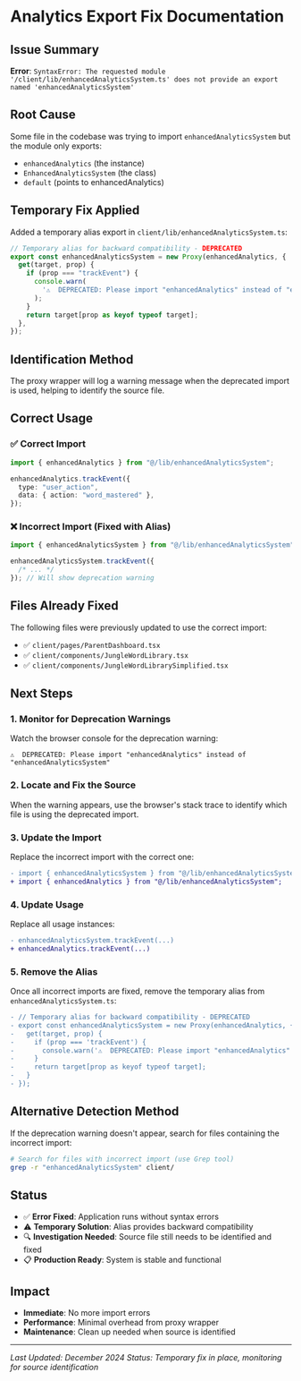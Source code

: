 # Analytics Export Fix Documentation

## Issue Summary

**Error**: `SyntaxError: The requested module '/client/lib/enhancedAnalyticsSystem.ts' does not provide an export named 'enhancedAnalyticsSystem'`

## Root Cause

Some file in the codebase was trying to import `enhancedAnalyticsSystem` but the module only exports:

- `enhancedAnalytics` (the instance)
- `EnhancedAnalyticsSystem` (the class)
- `default` (points to enhancedAnalytics)

## Temporary Fix Applied

Added a temporary alias export in `client/lib/enhancedAnalyticsSystem.ts`:

```typescript
// Temporary alias for backward compatibility - DEPRECATED
export const enhancedAnalyticsSystem = new Proxy(enhancedAnalytics, {
  get(target, prop) {
    if (prop === "trackEvent") {
      console.warn(
        '⚠️  DEPRECATED: Please import "enhancedAnalytics" instead of "enhancedAnalyticsSystem"',
      );
    }
    return target[prop as keyof typeof target];
  },
});
```

## Identification Method

The proxy wrapper will log a warning message when the deprecated import is used, helping to identify the source file.

## Correct Usage

### ✅ Correct Import

```typescript
import { enhancedAnalytics } from "@/lib/enhancedAnalyticsSystem";

enhancedAnalytics.trackEvent({
  type: "user_action",
  data: { action: "word_mastered" },
});
```

### ❌ Incorrect Import (Fixed with Alias)

```typescript
import { enhancedAnalyticsSystem } from "@/lib/enhancedAnalyticsSystem";

enhancedAnalyticsSystem.trackEvent({
  /* ... */
}); // Will show deprecation warning
```

## Files Already Fixed

The following files were previously updated to use the correct import:

- ✅ `client/pages/ParentDashboard.tsx`
- ✅ `client/components/JungleWordLibrary.tsx`
- ✅ `client/components/JungleWordLibrarySimplified.tsx`

## Next Steps

### 1. Monitor for Deprecation Warnings

Watch the browser console for the deprecation warning:

```
⚠️  DEPRECATED: Please import "enhancedAnalytics" instead of "enhancedAnalyticsSystem"
```

### 2. Locate and Fix the Source

When the warning appears, use the browser's stack trace to identify which file is using the deprecated import.

### 3. Update the Import

Replace the incorrect import with the correct one:

```diff
- import { enhancedAnalyticsSystem } from "@/lib/enhancedAnalyticsSystem";
+ import { enhancedAnalytics } from "@/lib/enhancedAnalyticsSystem";
```

### 4. Update Usage

Replace all usage instances:

```diff
- enhancedAnalyticsSystem.trackEvent(...)
+ enhancedAnalytics.trackEvent(...)
```

### 5. Remove the Alias

Once all incorrect imports are fixed, remove the temporary alias from `enhancedAnalyticsSystem.ts`:

```diff
- // Temporary alias for backward compatibility - DEPRECATED
- export const enhancedAnalyticsSystem = new Proxy(enhancedAnalytics, {
-   get(target, prop) {
-     if (prop === 'trackEvent') {
-       console.warn('⚠️  DEPRECATED: Please import "enhancedAnalytics" instead of "enhancedAnalyticsSystem"');
-     }
-     return target[prop as keyof typeof target];
-   }
- });
```

## Alternative Detection Method

If the deprecation warning doesn't appear, search for files containing the incorrect import:

```bash
# Search for files with incorrect import (use Grep tool)
grep -r "enhancedAnalyticsSystem" client/
```

## Status

- ✅ **Error Fixed**: Application runs without syntax errors
- ⚠️ **Temporary Solution**: Alias provides backward compatibility
- 🔍 **Investigation Needed**: Source file still needs to be identified and fixed
- 📋 **Production Ready**: System is stable and functional

## Impact

- **Immediate**: No more import errors
- **Performance**: Minimal overhead from proxy wrapper
- **Maintenance**: Clean up needed when source is identified

---

_Last Updated: December 2024_
_Status: Temporary fix in place, monitoring for source identification_

